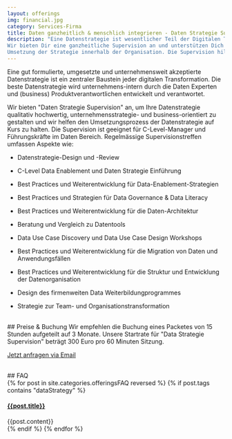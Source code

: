 ```yaml
---
layout: offerings
img: financial.jpg
category: Services-Firma
title: Daten ganzheitlich & menschlich integrieren - Daten Strategie Supervision
description: "Eine Datenstrategie ist wesentlicher Teil der Digitalen Transformation.
Wir bieten Dir eine ganzheitliche Supervision an und unterstützen Dich bei der erfolgreichen
Umsetzung der Strategie innerhalb der Organisation. Die Supervision hilft Dir den Fokus zu halten, Herausforderungen frühzeitig zu identifizieren und zu lösen und alle Mitarbeiter abzuholen."
---
```



Eine gut formulierte, umgesetzte und unternehmensweit akzeptierte Datenstrategie ist ein
zentraler Baustein jeder digitalen Transformation. Die beste Datenstrategie wird
unternehmens-intern durch die Daten Experten und (business) Produktverantwortlichen entwickelt
und verantwortet.

Wir bieten "Daten Strategie Supervision" an, um Ihre Datenstrategie qualitativ hochwertig, unternehmensstrategie- und business-orientiert zu gestalten und wir helfen den Umsetzungsprozess der
Datenstrategie auf Kurs zu halten. Die Supervision ist geeignet für C-Level-Manager und
Führungskräfte im Daten Bereich. Regelmässige Supervisionstreffen umfassen Aspekte wie:
* Datenstrategie-Design und -Review
* C-Level Data Enablement und Daten Strategie Einführung
* Best Practices und Weiterentwicklung für Data-Enablement-Strategien
* Best Practices und Strategien für Data Governance & Data Literacy

* Best Practices und Weiterentwicklung für die Daten-Architektur
* Beratung und Vergleich zu Datentools

* Data Use Case Discovery und Data Use Case Design Workshops
* Best Practices und Weiterentwicklung für die Migration von Daten und Anwendungsfällen

* Best Practices und Weiterentwicklung für die Struktur und Entwicklung der Datenorganisation
* Design des firmenweiten Data Weiterbildungprogrammes
* Strategie zur Team- und Organisationstransformation


<br>
## Preise & Buchung
Wir empfehlen die Buchung eines Packetes von 15 Stunden aufgeteilt auf 3 Monate. Unsere Startrate
für "Data Strategie Supervision" beträgt 300 Euro pro 60 Minuten Sitzung.

<a href="mailto:{{ site.email }}?subject=Anfrage Data Strategie Supervision" target="_blank" class="btn btn-primary">Jetzt anfragen via Email</a>


<br>
## FAQ
<div class="panel-group" id="accordion" role="tablist" aria-multiselectable="true">
  <div class="panel panel-default">
  {% for post in site.categories.offeringsFAQ reversed %}
    {% if post.tags contains "dataStrategy" %}
    <div class="panel-heading" role="tab" id="{{post.anker}}Head">
      <h4 class="panel-title">
        <a rclass="collapsed" ole="button" data-toggle="collapse" data-parent="#accordion" href="#{{post.anker}}Role" aria-expanded="false" aria-controls="{{post.anker}}">
          {{post.title}}
        </a>
      </h4>
    </div>
    <div id="{{post.anker}}Role" class="panel-collapse collapse" role="tabpanel" aria-labelledby="{{post.anker}}Head">
      <div class="panel-body">
        {{post.content}}
      </div>
    </div>
    {% endif %}
  {% endfor %}
  </div>
</div>



<!--
A well formulated, implemented and company wide accepted data strategy is a central building
block of your digital transformation. Best data strategies are developed internally
by your data champions and product leaders. We are offering "Data Strategy Supervision"
to make your data strategy high quality, company strategy focused and to keep
the implementation process on track. The supervision is suited for C-level manager and
the data leaders in your company. In usually runs two to three times per month
and covers aspects as:
* data strategy design & review
* data team education program design & review
* architecture best practices & review
* data & use case migration best practices
* data organization development best practices
* data tooling advisory & comparison
* C-level data enablement and education
* use case discovery and use case design
* data application development process best practices & setup
* data governance best practices & strategies
* data enablement strategies
* team & organization transformation strategies

-->
